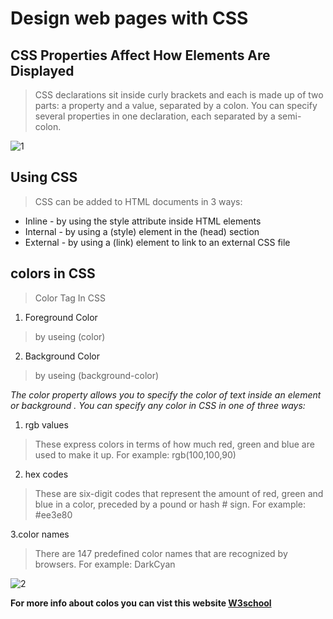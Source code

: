 # Design web pages with CSS
## CSS Properties Affect How Elements Are Displayed
> CSS declarations sit inside curly brackets and each is made up of two parts: a property and a value, separated by a colon. You can specify several properties in one declaration, each separated by a semi-colon.

![1](https://images.slideplayer.com/32/9811421/slides/slide_6.jpg)

## Using CSS
> CSS can be added to HTML documents in 3 ways:

- Inline - by using the style attribute inside HTML elements
- Internal - by using a (style) element in the (head) section
- External - by using a (link) element to link to an external CSS file

## colors in CSS 
> Color Tag In CSS

1. Foreground Color
> by useing (color)

2. Background Color
> by useing (background-color)

_The color property allows you
to specify the color of text inside
an element or background . You can specify any
color in CSS in one of three ways:_

1. rgb values
> These express colors in terms
of how much red, green and
blue are used to make it up. For
example: rgb(100,100,90)

2. hex codes
> These are six-digit codes that
represent the amount of red,
green and blue in a color,
preceded by a pound or hash #
sign. For example: #ee3e80

3.color names
> There are 147 predefined color
names that are recognized
by browsers. For example:
DarkCyan

![2](https://ifpb.github.io/javascript-exercises/w3c/color-names/assets/layout.png)


**For more info about colos you can vist this website [W3school](https://www.w3schools.com/html/html_colors.asp)**